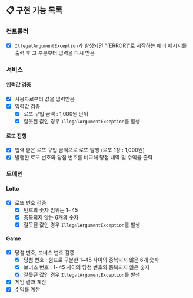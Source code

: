 ## 📋 구현 기능 목록

### 컨트롤러
- [x] `IllegalArgumentException`가 발생되면 "[ERROR]"로 시작하는 에러 메시지를 출력 후 그 부분부터 입력을 다시 받음

### 서비스

#### 입력값 검증

- [x] 사용자로부터 값을 입력받음
- [x] 입력값 검증
    - [x] 로또 구입 금액 : 1,000원 단위
    - [x] 잘못된 값인 경우 `IllegalArgumentException`를 발생

#### 로또 진행

- [x] 입력 받은 로또 구입 금액으로 로또 발행 (로또 1장 : 1,000원)
- [x] 발행한 로또 번호와 당첨 번호를 비교해 당첨 내역 및 수익률 출력

### 도메인

#### Lotto

- [x] 로또 번호 검증
    - [x] 번호의 숫자 범위는 1~45
    - [x] 중복되지 않는 6개의 숫자
    - [x] 잘못된 값인 경우 `IllegalArgumentException`를 발생

#### Game

- [x] 당첨 번호, 보너스 번호 검증
    - [x] 당첨 번호 : 쉼표로 구분한 1~45 사이의 중복되지 않은 6개 숫자
    - [x] 보너스 번호 : 1~45 사이의 당첨 번호와 중복되지 않은 숫자
    - [x] 잘못된 값인 경우 `IllegalArgumentException`를 발생
- [x] 게임 결과 계산
- [x] 수익률 계산